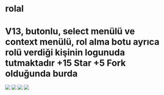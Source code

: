 # rolal
<h1>V13, butonlu, select menülü ve context menülü, rol alma botu ayrıca rolü verdiği kişinin logunuda tutmaktadır +15 Star +5 Fork olduğunda burda</h1>
<img src="https://media.discordapp.net/attachments/925065954659016707/926461800923402290/unknown.png">
<img src="https://media.discordapp.net/attachments/925065954659016707/926799529469149204/unknown.png">
<img src="https://media.discordapp.net/attachments/925065954659016707/926461959572975625/unknown.png">
<img src="https://media.discordapp.net/attachments/925065954659016707/926798934465216573/unknown.png">
